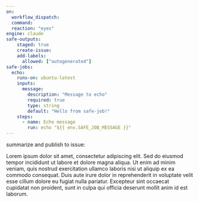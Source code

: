```yaml
---
on: 
  workflow_dispatch:
  command:
  reaction: "eyes"
engine: claude
safe-outputs:
    staged: true
    create-issue:
    add-labels:
      allowed: ["autogenerated"]
safe-jobs:
  echo:
    runs-on: ubuntu-latest
    inputs:
      message:
        description: "Message to echo"
        required: true
        type: string
        default: "Hello from safe-job!"
    steps:
      - name: Echo message
        run: echo "${{ env.SAFE_JOB_MESSAGE }}"
---
```

summarize and publish to issue:

Lorem ipsum dolor sit amet, consectetur adipiscing elit. Sed do eiusmod tempor incididunt ut labore et dolore magna aliqua. Ut enim ad minim veniam, quis nostrud exercitation ullamco laboris nisi ut aliquip ex ea commodo consequat. Duis aute irure dolor in reprehenderit in voluptate velit esse cillum dolore eu fugiat nulla pariatur. Excepteur sint occaecat cupidatat non proident, sunt in culpa qui officia deserunt mollit anim id est laborum.
